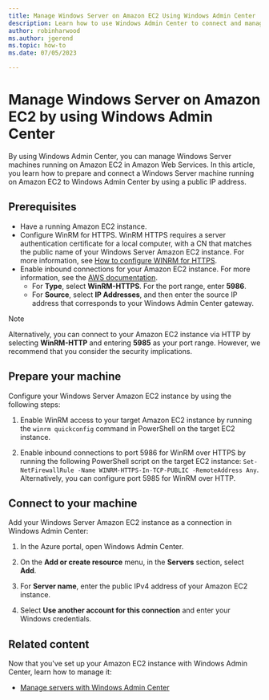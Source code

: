 ```yaml
---
title: Manage Windows Server on Amazon EC2 Using Windows Admin Center
description: Learn how to use Windows Admin Center to connect and manage Windows Server on Amazon EC2.
author: robinharwood
ms.author: jgerend
ms.topic: how-to 
ms.date: 07/05/2023

---
```


# Manage Windows Server on Amazon EC2 by using Windows Admin Center

By using Windows Admin Center, you can manage Windows Server machines running on Amazon EC2 in Amazon Web Services. In this article, you learn how to prepare and connect a Windows Server machine running on Amazon EC2 to Windows Admin Center by using a public IP address.

## Prerequisites

- Have a running Amazon EC2 instance.
- Configure WinRM for HTTPS. WinRM HTTPS requires a server authentication certificate for a local computer, with a CN that matches the public name of your Windows Server Amazon EC2 instance. For more information, see [How to configure WINRM for HTTPS](/troubleshoot/windows-client/system-management-components/configure-winrm-for-https).
- Enable inbound connections for your Amazon EC2 instance. For more information, see the [AWS documentation](https://docs.aws.amazon.com/AWSEC2/latest/WindowsGuide/authorizing-access-to-an-instance.html).
  - For **Type**, select **WinRM-HTTPS**. For the port range, enter **5986**.
  - For **Source**, select **IP Addresses**, and then enter the source IP address that corresponds to your Windows Admin Center gateway.

> [!NOTE]
> Alternatively, you can connect to your Amazon EC2 instance via HTTP by selecting **WinRM-HTTP** and entering **5985** as your port range. However, we recommend that you consider the security implications.

## Prepare your machine

Configure your Windows Server Amazon EC2 instance by using the following steps:

1. Enable WinRM access to your target Amazon EC2 instance by running the `winrm quickconfig` command in PowerShell on the target EC2 instance.

1. Enable inbound connections to port 5986 for WinRM over HTTPS by running the following PowerShell script on the target EC2 instance: `Set-NetFirewallRule -Name WINRM-HTTPS-In-TCP-PUBLIC -RemoteAddress Any`. Alternatively, you can configure port 5985 for WinRM over HTTP.

## Connect to your machine

Add your Windows Server Amazon EC2 instance as a connection in Windows Admin Center:

1. In the Azure portal, open Windows Admin Center.

1. On the **Add or create resource** menu, in the **Servers** section, select **Add**.

1. For **Server name**, enter the public IPv4 address of your Amazon EC2 instance.

1. Select **Use another account for this connection** and enter your Windows credentials.

## Related content

Now that you've set up your Amazon EC2 instance with Windows Admin Center, learn how to manage it:

- [Manage servers with Windows Admin Center](/windows-server/manage/windows-admin-center/use/manage-servers)
